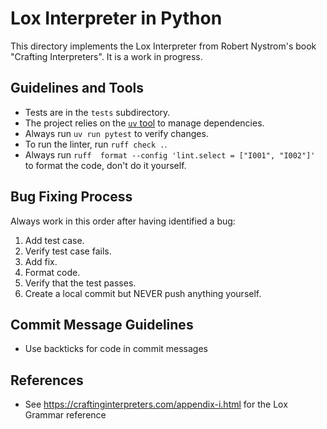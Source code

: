# Lox Interpreter in Python

This directory implements the Lox Interpreter from Robert Nystrom's book
"Crafting Interpreters". It is a work in progress.

## Guidelines and Tools

- Tests are in the `tests` subdirectory.
- The project relies on the [`uv` tool](https://docs.astral.sh/uv/) to manage
dependencies.
- Always run `uv run pytest` to verify changes.
- To run the linter, run `ruff check .`.
- Always run `ruff  format --config 'lint.select = ["I001", "I002"]'` to format
the code, don't do it yourself.

## Bug Fixing Process

Always work in this order after having identified a bug:

1. Add test case.
2. Verify test case fails.
3. Add fix.
4. Format code.
5. Verify that the test passes.
6. Create a local commit but NEVER push anything yourself.

## Commit Message Guidelines

- Use backticks for code in commit messages

## References

- See https://craftinginterpreters.com/appendix-i.html for the Lox Grammar reference